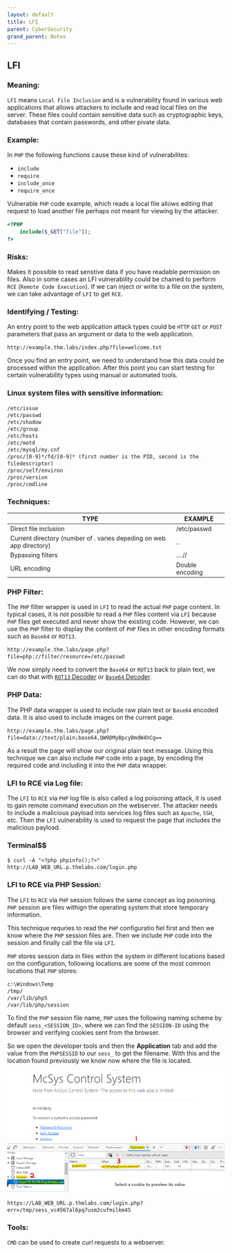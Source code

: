 ```yaml
---
layout: default
title: LFI
parent: CyberSecurity
grand_parent: Notes
---
```


## LFI

### Meaning:

`LFI` means `Local File Inclusion` and is a vulnerability found in various web applications that allows attackers to include and read local files on the server.
These files could contain sensitive data such as cryptographic keys, databases that contain passwords, and other pivate data.

### Example:

In `PHP` the following functions cause these kind of vulnerabilites:

- `include`
- `require`
- `include_once`
- `require_once`

Vulnerable `PHP` code example, which reads a local file allows editing that request to load another file perhaps not meant for viewing by the attacker.

```php
<?PHP 
	include($_GET["file"]);
?>
```

### Risks: 

Makes it possible to read senstive data if you have readable permission on files.
Also in some cases an LFI vulnerability could be chained to perform `RCE` (`Remote Code Execution`).
If we can inject or write to a file on the system, we can take advantage of `LFI` to get `RCE`. 

### Identifying / Testing:

An entry point to the web application attack types could be `HTTP` `GET` or `POST` parameters that pass an argument or data to the web application.

```
http://example.thm.labs/index.php?file=welcome.txt
```

Once you find an entry point, we need to understand how this data could be processed within the application. After this point you can start testing for certain vulnerability types using manual or automated tools.

### Linux system files with sensitive information: 

```
/etc/issue 
/etc/passwd 
/etc/shadow 
/etc/group 
/etc/hosts 
/etc/motd 
/etc/mysql/my.cnf 
/proc/[0-9]*/fd/[0-9]* (first number is the PID, second is the filedescriptor)
/proc/self/environ 
/proc/version 
/proc/cmdline
```

### Techniques: 

**TYPE** | **EXAMPLE** |
-------- | ----------- |
Direct file inclusion | /etc/passwd |
Current directory (number of . varies depeding on web app directory) | .. |
Bypassing filters | ....// |
URL encoding | Double encoding |

### PHP Filter: 

The `PHP` filter wrapper is used in `LFI` to read the actual `PHP` page content. In typical cases, it is not possible to read a `PHP` files content via `LFI` because `PHP` files get executed and never show the existing code. However, we can use the `PHP` filter to display the content of `PHP` files in other encoding formats such as `Base64` or `ROT13`.

```
http://example.thm.labs/page.php?file=php://filter/resource=/etc/passwd
```

We now simply need to convert the `Base64` or `ROT13` back to plain text, we can do that with [`ROT13` Decoder](https://onlinecryptotools.com/rot13-decrypt-data) or [`Base64` Decoder](https://onlinebase64tools.com/base64-decode). 

### PHP Data: 

The PHP data wrapper is used to include raw plain text or `Base64` encoded data. It is also used to include images on the current page. 

```
http://example.thm.labs/page.php?file=data://text/plain;base64,QW9DMyBpcyBmdW4hCg==
```

As a result the page will show our original plain text message. Using this technique we can also include `PHP` code into a page, by encoding the required code and including it into the `PHP` data wrapper. 

### LFI to RCE via Log file:

The `LFI` to `RCE` via `PHP` log file is also called a log poisoning attack, it is used to gain remote command execution on the webserver.
The attacker needs to include a malicious payload into services log files such as `Apache`, `SSH`, etc.
Then the `LFI` vulnerability is used to request the page that includes the malicious payload. 

### Terminal$$

```
$ curl -A "<?php phpinfo();?>" http://LAB_WEB_URL.p.thmlabs.com/login.php
```

### LFI to RCE via PHP Session:

The `LFI` to `RCE` via `PHP` session follows the same concept as log poisoning.
`PHP` session are files withign the operating system that store temporary information. 

This technique requries to read the `PHP` configuratio fiel first and then we know where the `PHP` session files are.
Then we include `PHP` code into the session and finally call the file via `LFI`. 

`PHP` stores session data in files within the system in different locations based on the configuration, following locations are some of the most common locations that `PHP` stores: 

```
c:\Windows\Temp 
/tmp/ 
/var/lib/php5 
/var/lib/php/session
```

To find the `PHP` session file name, `PHP` uses the following naming scheme by default `sess_<SESSION_ID>`, where we can find the `SESSION-ID` using the browser and verifying cookies sent from the browser. 

So we open the developer tools and then the **Application** tab and add the value from the `PHPSESSID` to our `sess_` to get the filename.
With this and the location found previously we know now where the file is located.

![Session](https://raw.githubusercontent.com/MathewHDYT/OneShare/main/_images/session.png)

```
https://LAB_WEB_URL.p.thmlabs.com/login.php?err=/tmp/sess_vc4567al6pq7usm2cufmilkm45
```

### Tools:

`CMD` can be used to create curl requests to a webserver.
